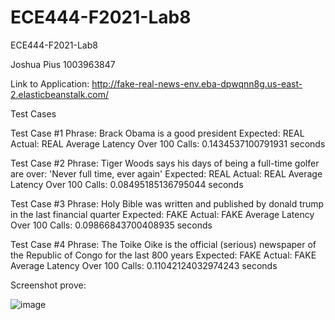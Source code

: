 # ECE444-F2021-Lab8
ECE444-F2021-Lab8

Joshua Pius 1003963847

Link to Application: http://fake-real-news-env.eba-dpwqnn8g.us-east-2.elasticbeanstalk.com/

Test Cases

Test Case #1
Phrase: Brack Obama is a good president
Expected: REAL Actual:  REAL
Average Latency Over 100 Calls: 0.1434537100791931 seconds

Test Case #2
Phrase: Tiger Woods says his days of being a full-time golfer are over: 'Never full time, ever again'
Expected: REAL Actual:  REAL
Average Latency Over 100 Calls: 0.08495185136795044 seconds

Test Case #3
Phrase: Holy Bible was written and published by donald trump in the last financial quarter
Expected: FAKE Actual:  FAKE
Average Latency Over 100 Calls: 0.09866843700408935 seconds

Test Case #4
Phrase: The Toike Oike is the official (serious) newspaper of the Republic of Congo for the last 800 years
Expected: FAKE Actual:  FAKE
Average Latency Over 100 Calls: 0.11042124032974243 seconds


Screenshot prove:

![image](https://user-images.githubusercontent.com/49081873/143998011-fbc3e6b1-1348-4de7-8fdf-7fec50463c92.png)

